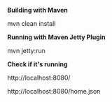 **Building with Maven**

mvn clean install

**Running with Maven Jetty Plugin**

mvn jetty:run

**Check if it's running**

http://localhost:8080/

http://localhost:8080/home.json

